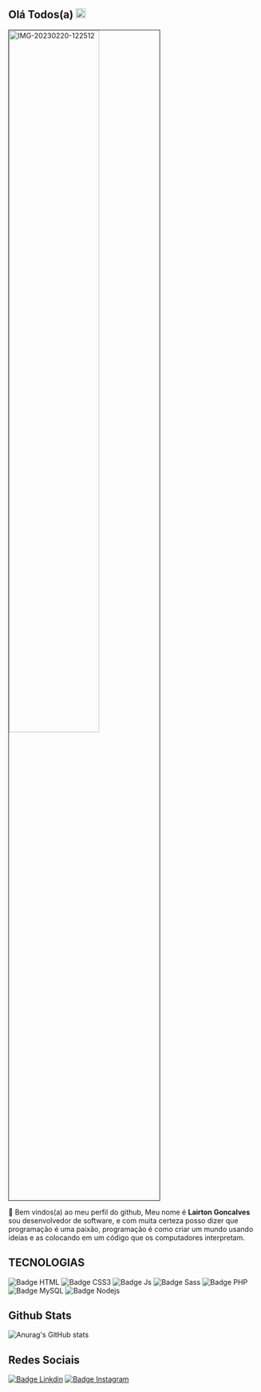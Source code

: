 
<h2>Olá Todos(a) <img src="https://media.giphy.com/media/BXjqytvu9bKzCUHdzz/giphy.gif" width="20"></h2>
<img  src="https://i.ibb.co/6H7KMCV/IMG-20230220-122512.jpg" alt="IMG-20230220-122512" border="1" width="60%">

🎉 Bem vindos(a) ao meu perfil do github, Meu nome é **Lairton Goncalves** sou desenvolvedor de software, e com muita certeza posso dizer que programação é uma paixão, programação é como criar um mundo usando ideias e as colocando em um código que os computadores interpretam.

<h2><strong>TECNOLOGIAS</strong></h1>
  
![Badge HTML](https://img.shields.io/badge/HTML-f2c207?style=for-the-badge&logo=html5&logoColor=white) ![Badge CSS3](https://img.shields.io/badge/CSS-079af2?&style=for-the-badge&logo=css3&logoColor=white) ![Badge Js](https://img.shields.io/badge/JavaScript-F7DF1E?style=for-the-badge&logo=javascript&logoColor=black) ![Badge Sass](https://img.shields.io/badge/Sass-CC6699?style=for-the-badge&logo=sass&logoColor=white) ![Badge PHP](https://img.shields.io/badge/PHP-777BB4?style=for-the-badge&logo=php&logoColor=white) ![Badge MySQL](https://img.shields.io/badge/MySQL-00000F?style=for-the-badge&logo=mysql&logoColor=white) ![Badge Nodejs](https://img.shields.io/badge/Node.js-0f0?style=for-the-badge&logo=node.js&logoColor=white)

<h2><strong>Github Stats</strong></h2>

![Anurag's GitHub stats](https://github-readme-stats.vercel.app/api?username=Lairton-G&show_icons=true&theme=radical)
<br>

<h2>Redes Sociais</h2>
  
[![Badge Linkdin](https://img.shields.io/badge/LinkedIn-0f0?style=for-the-badge&logo=linkedin&logoColor=white)](https://www.linkedin.com/in/lairton-goncalves-dev)
[![Badge Instagram](https://img.shields.io/badge/Instagram-0ff?style=for-the-badge&logo=instagram&logoColor=white)](https://www.instagram.com/lairton.developer/)
 
